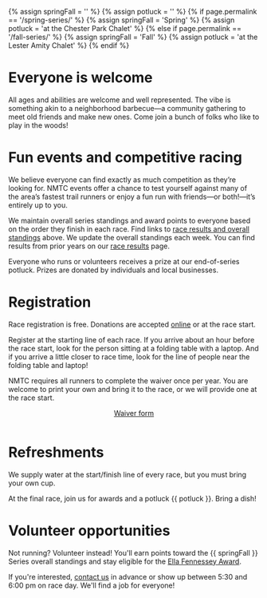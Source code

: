 {% assign springFall = '' %}
{% assign potluck = '' %}
{% if page.permalink == '/spring-series/' %}
  {% assign springFall = 'Spring' %}
  {% assign potluck = 'at the Chester Park Chalet' %}
{% else if page.permalink == '/fall-series/' %}
  {% assign springFall = 'Fall' %}
  {% assign potluck = 'at the Lester Amity Chalet' %}
{% endif %}

# Everyone is welcome

All ages and abilities are welcome and well represented. The vibe is something akin to a neighborhood barbecue—a community gathering to meet old friends and make new ones. Come join a bunch of folks who like to play in the woods!

# Fun events and competitive racing

We believe everyone can find exactly as much competition as they’re looking for. NMTC events offer a chance to test yourself against many of the area’s fastest trail runners or enjoy a fun run with friends—or both!—it’s entirely up to you.

We maintain overall series standings and award points to everyone based on the order they finish in each race. Find links to [race results and overall standings](#overall-standings) above. We update the overall standings each week. You can find results from prior years on our [race results](/results) page.

 Everyone who runs or volunteers receives a prize at our end-of-series potluck. Prizes are donated by individuals and local businesses.

# Registration

Race registration is free. Donations are accepted [online](/donate) or at the race start.

Register at the starting line of each race. If you arrive about an hour before the race start, look for the person sitting at a folding table with a laptop. And if you arrive a little closer to race time, look for the line of people near the folding table and laptop!  

NMTC requires all runners to complete the waiver once per year. You are welcome to print your own and bring it to the race, or we will provide one at the race start.

<div class="container" style="display:flex;padding-bottom:1em;">
  <a href="/waiver" style="margin: 0 auto;" target="blank">
    <div class="button">Waiver form</div>
  </a>
</div>

# Refreshments

We supply water at the start/finish line of every race, but you must bring your own cup.

At the final race, join us for awards and a potluck {{ potluck }}. Bring a dish!

# Volunteer opportunities

Not running? Volunteer instead! You'll earn points toward the {{ springFall }} Series overall standings and stay eligible for the [Ella Fennessey Award](/fennessey).

If you're interested, [contact us](/contact) in advance or show up between 5:30 and 6:00 pm on race day. We'll find a job for everyone!
